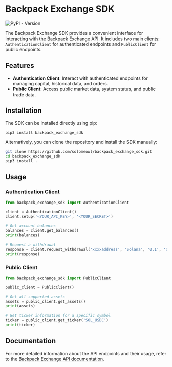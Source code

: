 # Backpack Exchange SDK
![PyPI - Version](https://img.shields.io/pypi/v/backpack-exchange-sdk)


The Backpack Exchange SDK provides a convenient interface for interacting with the Backpack Exchange API. It includes two main clients: `AuthenticationClient` for authenticated endpoints and `PublicClient` for public endpoints.

## Features

- **Authentication Client**: Interact with authenticated endpoints for managing capital, historical data, and orders.
- **Public Client**: Access public market data, system status, and public trade data.

## Installation

The SDK can be installed directly using pip:

```bash
pip3 install backpack_exchange_sdk
```

Alternatively, you can clone the repository and install the SDK manually:

```bash
git clone https://github.com/solomeowl/backpack_exchange_sdk.git
cd backpack_exchange_sdk
pip3 install .
```

## Usage
### Authentication Client
```python
from backpack_exchange_sdk import AuthenticationClient

client = AuthenticationClient()
client.setup('<YOUR_API_KEY>', '<YOUR_SECRET>')

# Get account balances
balances = client.get_balances()
print(balances)

# Request a withdrawal
response = client.request_withdrawal('xxxxaddress', 'Solana', '0,1', 'Sol')
print(response)

```
### Public Client
```python
from backpack_exchange_sdk import PublicClient

public_client = PublicClient()

# Get all supported assets
assets = public_client.get_assets()
print(assets)

# Get ticker information for a specific symbol
ticker = public_client.get_ticker('SOL_USDC')
print(ticker)

```

## Documentation
For more detailed information about the API endpoints and their usage, refer to the [Backpack Exchange API documentation](https://docs.backpack.exchange/).